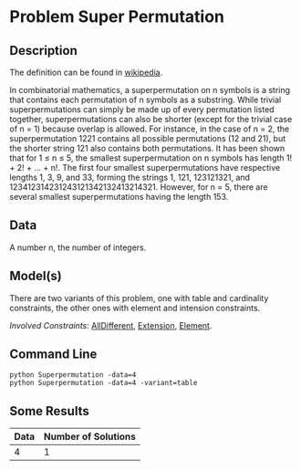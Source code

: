 
# Problem Super Permutation

## Description
The definition can be found in [wikipedia](https://en.wikipedia.org/wiki/Superpermutation).

In combinatorial mathematics, a superpermutation on n symbols is a string that contains each permutation of n symbols
as a substring. While trivial superpermutations can simply be made up of every permutation listed together,
superpermutations can also be shorter (except for the trivial case of n = 1) because overlap is allowed.
For instance, in the case of n = 2, the superpermutation 1221 contains all possible permutations (12 and 21),
but the shorter string 121 also contains both permutations.
It has been shown that for 1 ≤ n ≤ 5, the smallest superpermutation on n symbols has length 1! + 2! + ... + n!.
The first four smallest superpermutations have respective lengths 1, 3, 9, and 33, forming the strings 1, 121,
123121321, and 123412314231243121342132413214321.
However, for n = 5, there are several smallest superpermutations having the length 153.



## Data
A number n, the number of integers.
## Model(s)


There are two variants of this problem, one with table and cardinality constraints, the other ones with element and intension constraints.

*Involved Constraints*: [AllDifferent](https://pycsp.org/documentation/constraints/AllDifferent/),
[Extension](https://pycsp.org/documentation/constraints/Extension/), [Element](https://pycsp.org/documentation/constraints/Element/).



## Command Line


```shell
python Superpermutation -data=4
python Superpermutation -data=4 -variant=table
 ```

## Some Results

| Data | Number of Solutions |
|------|---------------------|
| 4    | 1                   |
